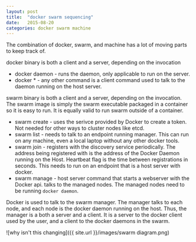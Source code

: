 ```yaml
---
layout: post
title:  "docker swarm sequencing"
date:   2015-08-20
categories: docker swarm machine
---
```


The combination of docker, swarm, and machine has a lot of moving parts to keep track of.

docker binary is both a client and a server, depending on the invocation

* docker daemon - runs the daemon, only applicable to run on the server.
* docker * - any other command is a client command used to talk to the daemon running on the host server.

swarm binary is both a client and a server, depending on the invocation. The swarm image is simply the swarm executable packaged in a container so it is easy to run. It is equally valid to run swarm outside of a container.

* swarm create - uses the serivce provided by Docker to create a token. Not needed for other ways to cluster nodes like etcd.
* swarm list - needs to talk to an endpoint running manager.
  This can run on any machine, even a local laptop without any other docker tools.
* swarm join - registers with the discovery service periodically.
  The address being registered with is the address of the Docker Daemon running on the Host.
  Heartbeat flag is the time between registrations in seconds.
  This needs to run on an endpoint that is a host server with docker.
* swarm manage -  host server command that starts a webserver with the Docker api.
  talks to the managed nodes. The managed nodes need to be running `docker daemon`.

Docker is used to talk to the swarm manager. The manager talks to each
node, and each node is the docker daemon running on the host. Thus,
the manager is a both a server and a client. It is a server to the
docker client used by the user, and a client to the docker daemons in
the swarm.


![why isn't this changing]({{ site.url }}/images/swarm diagram.png)